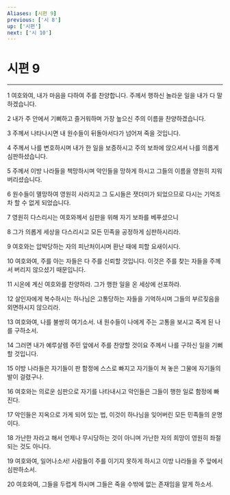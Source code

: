 ```yaml
---
Aliases: [시편 9]
previous: ['시 8']
up: ['시편']
next: ['시 10']
---
```

# 시편 9

***


1 여호와여, 내가 마음을 다하여 주를 찬양합니다. 주께서 행하신 놀라운 일을 내가 다 말하겠습니다. 

2 내가 주 안에서 기뻐하고 즐거워하며 가장 높으신 주의 이름을 찬양하겠습니다. 

3 주께서 나타나시면 내 원수들이 뒤돌아서다가 넘어져 죽을 것입니다. 

4 주께서 나를 변호하시며 내가 한 일을 보증하시고 주의 보좌에 앉으셔서 나를 의롭게 심판하셨습니다. 

5 주께서 이방 나라들을 책망하시며 악인들을 망하게 하시고 그들의 이름을 영원히 지워 버리셨습니다. 

6 원수들이 멸망하여 영원히 사라지고 그 도시들은 잿더미가 되었으므로 다시는 기억조차 할 수 없게 되었습니다. 

7 영원히 다스리시는 여호와께서 심판을 위해 자기 보좌를 베푸셨으니 

8 그가 의롭게 세상을 다스리시고 모든 민족을 공정하게 심판하시리라. 

9 여호와는 압박당하는 자의 피난처이시며 환난 때에 피할 요새이시다. 

10 여호와여, 주를 아는 자들은 다 주를 신뢰할 것입니다. 이것은 주를 찾는 자들을 주께서 버리지 않으셨기 때문입니다. 

11 시온에 계신 여호와를 찬양하라. 그가 행한 일을 온 세상에 선포하라. 

12 살인자에게 복수하시는 하나님은 고통당하는 자들을 기억하시며 그들의 부르짖음을 외면하시지 않으리라. 

13 여호와여, 나를 불쌍히 여기소서. 내 원수들이 나에게 주는 고통을 보시고 죽게 된 나를 구하소서. 

14 그러면 내가 예루살렘 주민 앞에서 주를 찬양할 것이요 주께서 나를 구하신 일을 기뻐할 것입니다. 

15 이방 나라들은 자기들이 판 함정에 스스로 빠지고 자기들이 쳐 놓은 그물에 자기들의 발이 걸렸구나. 

16 여호와는 의로운 심판으로 자기를 나타내시고 악인들은 그들이 행한 일로 함정에 빠진다. 

17 악인들은 지옥으로 가게 되어 있는 법, 이것이 하나님을 잊어버린 모든 민족들의 운명이다. 

18 가난한 자라고 해서 언제나 무시당하는 것이 아니며 가난한 자의 희망이 영원히 좌절되는 것도 아니다. 

19 여호와여, 일어나소서! 사람들이 주를 이기지 못하게 하시고 이방 나라들을 주 앞에서 심판하소서. 

20 여호와여, 그들을 두렵게 하시며 그들은 죽을 수밖에 없는 존재임을 알게 하소서.
